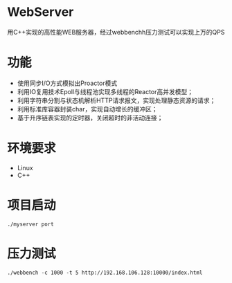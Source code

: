 # WebServer
用C++实现的高性能WEB服务器，经过webbenchh压力测试可以实现上万的QPS
# 功能
- 使用同步I/O方式模拟出Proactor模式
- 利用IO复用技术Epoll与线程池实现多线程的Reactor高并发模型；
- 利用字符串分割与状态机解析HTTP请求报文，实现处理静态资源的请求；
- 利用标准库容器封装char，实现自动增长的缓冲区；
- 基于升序链表实现的定时器，关闭超时的非活动连接；
# 环境要求
- Linux
- C++
# 项目启动
`./myserver port`
# 压力测试
`./webbench -c 1000 -t 5 http://192.168.106.128:10000/index.html`
